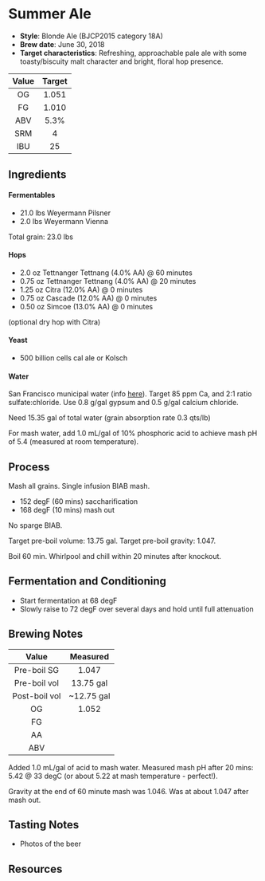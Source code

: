 # Summer Ale

* **Style**: Blonde Ale (BJCP2015 category 18A)
* **Brew date**: June 30, 2018
* **Target characteristics**: Refreshing, approachable pale ale with some toasty/biscuity malt character and bright, floral hop presence.

| Value      | Target |
| :--------: |:------:|
| OG         | 1.051  | 
| FG         | 1.010  | 
| ABV        | 5.3%   |   
| SRM        | 4      |   
| IBU        | 25     |   

## Ingredients

#### Fermentables

* 21.0 lbs Weyermann Pilsner
* 2.0 lbs Weyermann Vienna

Total grain: 23.0 lbs

#### Hops

* 2.0 oz Tettnanger Tettnang (4.0% AA) @ 60 minutes
* 0.75 oz Tettnanger Tettnang (4.0% AA) @ 20 minutes
* 1.25 oz Citra (12.0% AA) @ 0 minutes
* 0.75 oz Cascade (12.0% AA) @ 0 minutes
* 0.50 oz Simcoe (13.0% AA) @ 0 minutes

(optional dry hop with Citra)

#### Yeast

* 500 billion cells cal ale or Kolsch

#### Water

San Francisco municipal water (info [here](/docs/water.md)). Target 85 ppm Ca, and 2:1 ratio sulfate:chloride. Use 0.8 g/gal gypsum and 0.5 g/gal calcium chloride.

Need 15.35 gal of total water (grain absorption rate 0.3 qts/lb)

For mash water, add 1.0 mL/gal of 10% phosphoric acid to achieve mash pH of 5.4 (measured at room temperature).

## Process

Mash all grains. Single infusion BIAB mash.

* 152 degF (60 mins) saccharification
* 168 degF (10 mins) mash out

No sparge BIAB.

Target pre-boil volume: 13.75 gal. Target pre-boil gravity: 1.047.

Boil 60 min. Whirlpool and chill within 20 minutes after knockout.

## Fermentation and Conditioning

* Start fermentation at 68 degF
* Slowly raise to 72 degF over several days and hold until full attenuation

## Brewing Notes



| Value         | Measured  |
| :-----------: |:---------:|
| Pre-boil SG   | 1.047     |
| Pre-boil vol  | 13.75 gal |
| Post-boil vol | ~12.75 gal |
| OG            | 1.052     | 
| FG            |           | 
| AA            |           | 
| ABV           |           | 


Added 1.0 mL/gal of acid to mash water. Measured mash pH after 20 mins: 5.42 @ 33 degC (or about 5.22 at mash temperature - perfect!).

Gravity at the end of 60 minute mash was 1.046. Was at about 1.047 after mash out.

## Tasting Notes




* Photos of the beer

## Resources


